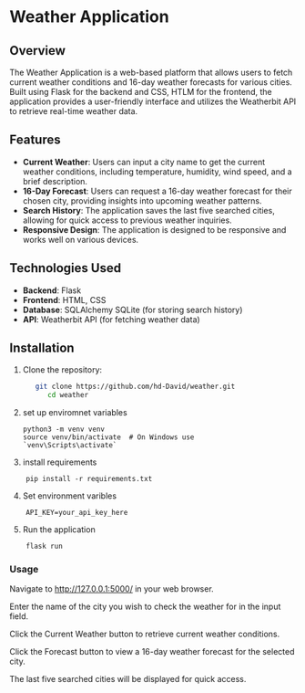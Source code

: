 # Weather Application

## Overview

The Weather Application is a web-based platform that allows users to fetch current weather conditions and 16-day weather forecasts for various cities. Built using Flask for the backend and CSS, HTLM for the frontend, the application provides a user-friendly interface and utilizes the Weatherbit API to retrieve real-time weather data.

## Features

- **Current Weather**: Users can input a city name to get the current weather conditions, including temperature, humidity, wind speed, and a brief description.
- **16-Day Forecast**: Users can request a 16-day weather forecast for their chosen city, providing insights into upcoming weather patterns.
- **Search History**: The application saves the last five searched cities, allowing for quick access to previous weather inquiries.
- **Responsive Design**: The application is designed to be responsive and works well on various devices.

## Technologies Used

- **Backend**: Flask
- **Frontend**:  HTML, CSS
- **Database**: SQLAlchemy SQLite (for storing search history)
- **API**: Weatherbit API (for fetching weather data)

## Installation

1. Clone the repository:
   ```bash
      git clone https://github.com/hd-David/weather.git
         cd weather
	 ```

2. set up enviromnet variables
   ```
   python3 -m venv venv
   source venv/bin/activate  # On Windows use
   `venv\Scripts\activate`

   ```

3. install requirements
```
	pip install -r requirements.txt

```

4. Set environment varibles
```
	API_KEY=your_api_key_here

```

5. Run the application
```
	flask run
```

### Usage

Navigate to http://127.0.0.1:5000/ in your web browser.

Enter the name of the city you wish to check the weather for in the input field.

Click the Current Weather button to retrieve current weather conditions.

Click the Forecast button to view a 16-day weather forecast for the selected city.

The last five searched cities will be displayed for quick access.

